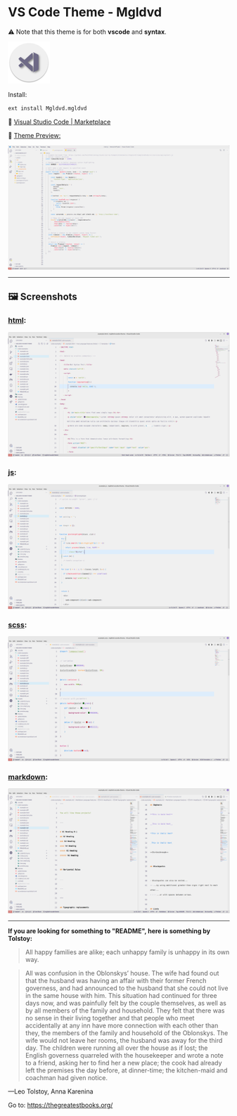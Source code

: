 # VS Code Theme - Mgldvd

⚠️ Note that this theme is for both **vscode** and **syntax**.

![Preview](images/icon-small.png)

Install:

```bash
ext install Mgldvd.mgldvd
```

🔗 [Visual Studio Code | Marketplace](https://marketplace.visualstudio.com/items?itemName=Mgldvd.mgldvd)

🔗 [Theme Preview:](https://raw.githubusercontent.com/mgldvd/vscode-theme/master/images/preview.png)

![Preview](images/preview.png)

----------

## 🖼️ Screenshots

### [html](images/code-html.png):

![html](images/code-html.png)

### [js](images/code-js.png):

![js](images/code-js.png)

### [scss](images/code-scss.png):

![scss](images/code-scss.png)

### [markdown](images/code-md.png):

![markdown](images/code-md.png)

----------

**If you are looking for something to "README", here is something by Tolstoy:**

> All happy families are alike; each unhappy family is unhappy in its own way.

> All was confusion in the Oblonskys’ house. The wife had found out that the husband was having an affair with their former French governess, and had announced to the husband that she could not live in the same house with him. This situation had continued for three days now, and was painfully felt by the couple themselves, as well as by all members of the family and household. They felt that there was no sense in their living together and that people who meet accidentally at any inn have more connection with each other than they, the members of the family and household of the Oblonskys. The wife would not leave her rooms, the husband was away for the third day. The children were running all over the house as if lost; the English governess quarreled with the housekeeper and wrote a note to a friend, asking her to find her a new place; the cook had already left the premises the day before, at dinner-time; the kitchen-maid and coachman had given notice.

—Leo Tolstoy, Anna Karenina

Go to: https://thegreatestbooks.org/